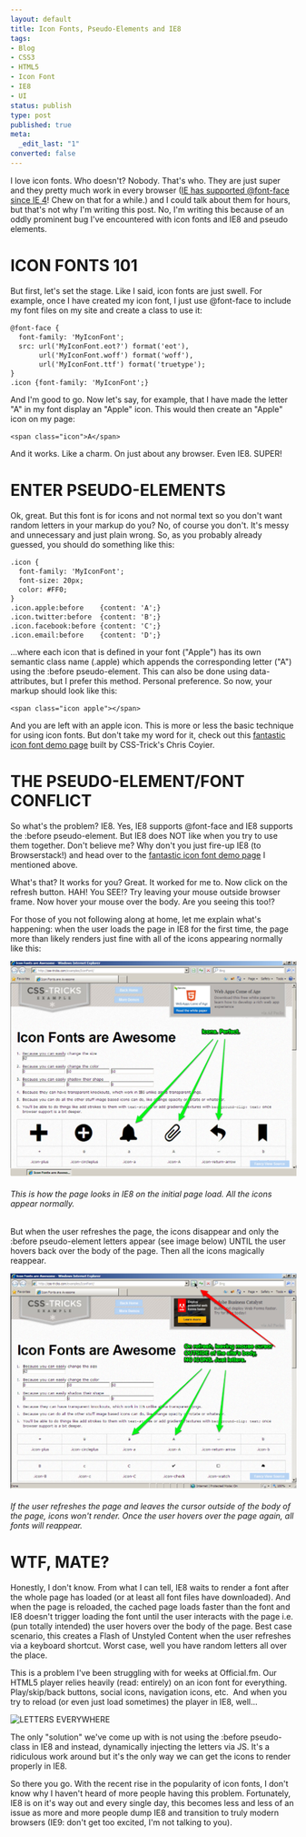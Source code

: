 ```yaml
---
layout: default
title: Icon Fonts, Pseudo-Elements and IE8
tags:
- Blog
- CSS3
- HTML5
- Icon Font
- IE8
- UI
status: publish
type: post
published: true
meta:
  _edit_last: "1"
converted: false
---
```




I love icon fonts. Who doesn't? Nobody. That's who. They are just super and they pretty much work in every browser ([IE has supported @font-face since IE 4](http://www.webfonts.info/wiki/index.php?title=@font-face_browser_support)! Chew on that for a while.) and I could talk about them for hours, but that's not why I'm writing this post. No, I'm writing this because of an oddly prominent bug I've encountered with icon fonts and IE8 and pseudo elements.


ICON FONTS 101
==============

But first, let's set the stage. Like I said, icon fonts are just swell. For example, once I have created my icon font, I just use @font-face to include my font files on my site and create a class to use it:


    @font-face {
      font-family: 'MyIconFont';
      src: url('MyIconFont.eot?') format('eot'),
           url('MyIconFont.woff') format('woff'),
           url('MyIconFont.ttf') format('truetype');
    }
    .icon {font-family: 'MyIconFont';}

And I'm good to go. Now let's say, for example, that I have made the letter "A" in my font display an "Apple" icon. This would then create an "Apple" icon on my page:

    <span class="icon">A</span>

And it works. Like a charm. On just about any browser. Even IE8. SUPER!

ENTER PSEUDO-ELEMENTS
========================

Ok, great. But this font is for icons and not normal text so you don't want random letters in your markup do you? No, of course you don't. It's messy and unnecessary and just plain wrong. So, as you probably already guessed, you should do something like this:


    .icon {
      font-family: 'MyIconFont';
      font-size: 20px;
      color: #FF0;
    }
    .icon.apple:before    {content: 'A';}
    .icon.twitter:before  {content: 'B';}
    .icon.facebook:before {content: 'C';}
    .icon.email:before    {content: 'D';}

...where each icon that is defined in your font ("Apple") has its own semantic class name (.apple) which appends the corresponding letter ("A") using the :before pseudo-element. This can also be done using data-attributes, but I prefer this method. Personal preference. So now, your markup should look like this:

    <span class="icon apple"></span>

And you are left with an apple icon. This is more or less the basic technique for using icon fonts. But don't take my word for it, check out this [fantastic icon font demo page](http://css-tricks.com/examples/IconFont/ "Icon Fonts are Awesome") built by CSS-Trick's Chris Coyier.


THE PSEUDO-ELEMENT/FONT CONFLICT
====================================

So what's the problem? IE8. Yes, IE8 supports @font-face and IE8 supports the :before pseudo-element. But IE8 does NOT like when you try to use them together. Don't believe me? Why don't you just fire-up IE8 (to Browserstack!) and head over to the [fantastic icon font demo page](http://css-tricks.com/examples/IconFont/ "Icon Fonts are Awesome") I mentioned above.

What's that? It works for you? Great. It worked for me to. Now click on the refresh button. HAH! You SEE!? Try leaving your mouse outside browser frame. Now hover your mouse over the body. Are you seeing this too!?

For those of you not following along at home, let me explain what's happening: when the user loads the page in IE8 for the first time, the page more than likely renders just fine with all of the icons appearing normally like this:

![ie8 icons good](/img/icons-good.jpg)
###### This is how the page looks in IE8 on the initial page load. All the icons appear normally.

But when the user refreshes the page, the icons disappear and only the :before pseudo-element letters appear (see image below) UNTIL the user hovers back over the body of the page. Then all the icons magically reappear.

![Bad IE8 Font Icons](/img/icons-bad.jpg)
###### If the user refreshes the page and leaves the cursor outside of the body of the page, icons won&#39;t render. Once the user hovers over the page again, all fonts will reappear.

WTF, MATE?
================

Honestly, I don't know. From what I can tell, IE8 waits to render a font after the whole page has loaded (or at least all font files have downloaded). And when the page is reloaded, the cached page loads faster than the font and IE8 doesn't trigger loading the font until the user interacts with the page i.e.(pun totally intended) the user hovers over the body of the page. Best case scenario, this creates a Flash of Unstyled Content when the user refreshes via a keyboard shortcut. Worst case, well you have random letters all over the place.

This is a problem I've been struggling with for weeks at Official.fm. Our HTML5 player relies heavily (read: entirely) on an icon font for everything. Play/skip/back buttons, social icons, navigation icons, etc.  And when you try to reload (or even just load sometimes) the player in IE8, well...

![LETTERS EVERYWHERE](http://i.qkme.me/3om838.jpg)

The only "solution" we've come up with is not using the :before pseudo-class in IE8 and instead, dynamically injecting the letters via JS. It's a ridiculous work around but it's the only way we can get the icons to render properly in IE8.

So there you go. With the recent rise in the popularity of icon fonts, I don't know why I haven't heard of more people having this problem. Fortunately, IE8 is on it's way out and every single day, this becomes less and less of an issue as more and more people dump IE8 and transition to truly modern browsers (IE9: don't get too excited, I'm not talking to you).
